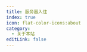 ```yaml
---
title: 服务器入住
index: true
icon: flat-color-icons:about
category:
  - 关于本站
editLink: false
---
```


<VPBanner
  title="服务器入住"
  content="请填写表单来申请入驻"
  logo="images/hugeicons--quill-write-02.svg"
  :actions='[
    {
      text: "点我哦",
      link:"https://tally.so/r/woKKWX",
    },
  ]'
/>